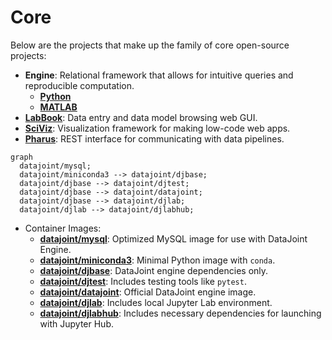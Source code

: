 # Core

Below are the projects that make up the family of core open-source projects:

- **Engine**: Relational framework that allows for intuitive queries and reproducible computation.
  - **[Python](https://datajoint.com/docs/core/datajoint-python/)**
  - **[MATLAB](https://datajoint.com/docs/core/datajoint-matlab/)**
- **[LabBook](https://datajoint.com/docs/core/datajoint-labbook/)**: Data entry and data model browsing web GUI.
- **[SciViz](https://datajoint.com/docs/core/sci-viz/)**: Visualization framework for making low-code web apps.
- **[Pharus](https://datajoint.com/docs/core/pharus/)**: REST interface for communicating with data pipelines.

``` mermaid
graph
  datajoint/mysql;
  datajoint/miniconda3 --> datajoint/djbase;
  datajoint/djbase --> datajoint/djtest;
  datajoint/djbase --> datajoint/datajoint;
  datajoint/djbase --> datajoint/djlab;
  datajoint/djlab --> datajoint/djlabhub;
```

- Container Images:
  - **[datajoint/mysql](https://datajoint.com/docs/core/mysql-docker/)**: Optimized MySQL image for use with DataJoint Engine.
  - **[datajoint/miniconda3](https://datajoint.com/docs/core/miniconda3-docker/)**: Minimal Python image with `conda`.
  - **[datajoint/djbase](https://datajoint.com/docs/core/djbase-docker/)**: DataJoint engine dependencies only.
  - **[datajoint/djtest](https://datajoint.com/docs/core/djtest-docker/)**: Includes testing tools like `pytest`.
  - **[datajoint/datajoint](https://datajoint.com/docs/core/datajoint-python/)**: Official DataJoint engine image.
  - **[datajoint/djlab](https://datajoint.com/docs/core/djlab-docker/)**: Includes local Jupyter Lab environment.
  - **[datajoint/djlabhub](https://datajoint.com/docs/core/djlabhub-docker/)**: Includes necessary dependencies for launching with Jupyter Hub.